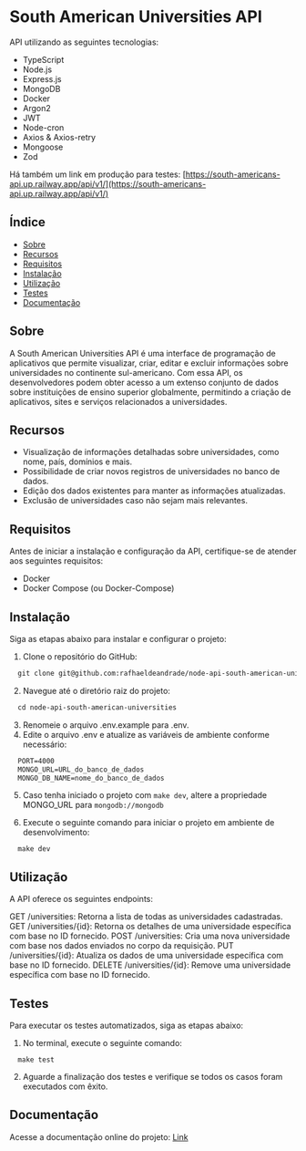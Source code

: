 # South American Universities API

API utilizando as seguintes tecnologias:
- TypeScript
- Node.js
- Express.js
- MongoDB
- Docker
- Argon2
- JWT
- Node-cron
- Axios & Axios-retry
- Mongoose
- Zod

Há também um link em produção para testes: [https://south-americans-api.up.railway.app/api/v1/](https://south-americans-api.up.railway.app/api/v1/)

## Índice

- [Sobre](#sobre)
- [Recursos](#recursos)
- [Requisitos](#requisitos)
- [Instalação](#instalação)
- [Utilização](#utilização)
- [Testes](#testes)
- [Documentação](#documentação)

## Sobre

A South American Universities API é uma interface de programação de aplicativos que permite visualizar, criar, editar e excluir informações sobre universidades no continente sul-americano. Com essa API, os desenvolvedores podem obter acesso a um extenso conjunto de dados sobre instituições de ensino superior globalmente, permitindo a criação de aplicativos, sites e serviços relacionados a universidades.

## Recursos

- Visualização de informações detalhadas sobre universidades, como nome, país, domínios e mais.
- Possibilidade de criar novos registros de universidades no banco de dados.
- Edição dos dados existentes para manter as informações atualizadas.
- Exclusão de universidades caso não sejam mais relevantes.

## Requisitos

Antes de iniciar a instalação e configuração da API, certifique-se de atender aos seguintes requisitos:

- Docker
- Docker Compose (ou Docker-Compose)

## Instalação

Siga as etapas abaixo para instalar e configurar o projeto:

1. Clone o repositório do GitHub:
  ```markdown
    git clone git@github.com:rafhaeldeandrade/node-api-south-american-universities.git
  ```
2. Navegue até o diretório raiz do projeto:
  ```markdown
    cd node-api-south-american-universities
  ```
3. Renomeie o arquivo .env.example para .env.
4. Edite o arquivo .env e atualize as variáveis de ambiente conforme necessário:
  ```markdown
    PORT=4000
    MONGO_URL=URL_do_banco_de_dados
    MONGO_DB_NAME=nome_do_banco_de_dados
  ```

5. Caso tenha iniciado o projeto com `make dev`, altere a propriedade MONGO_URL para `mongodb://mongodb`

6. Execute o seguinte comando para iniciar o projeto em ambiente de desenvolvimento:
  ```
    make dev
  ```

## Utilização

A API  oferece os seguintes endpoints:

GET /universities: Retorna a lista de todas as universidades cadastradas.
GET /universities/{id}: Retorna os detalhes de uma universidade específica com base no ID fornecido.
POST /universities: Cria uma nova universidade com base nos dados enviados no corpo da requisição.
PUT /universities/{id}: Atualiza os dados de uma universidade específica com base no ID fornecido.
DELETE /universities/{id}: Remove uma universidade específica com base no ID fornecido.

## Testes

Para executar os testes automatizados, siga as etapas abaixo:

1. No terminal, execute o seguinte comando:
  ```
    make test
  ```
2. Aguarde a finalização dos testes e verifique se todos os casos foram executados com êxito.

## Documentação

Acesse a documentação online do projeto: [Link](https://rafhael.docs.apiary.io/#)
